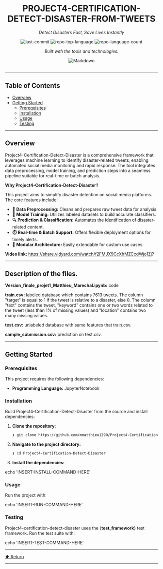 <div id="top">

<!-- HEADER STYLE: CLASSIC -->
<div align="center">


# PROJECT4-CERTIFICATION-DETECT-DISASTER-FROM-TWEETS

<em>Detect Disasters Fast, Save Lives Instantly</em>

<!-- BADGES -->
<img src="https://img.shields.io/github/last-commit/mmatthieu1290/Project4-Certification-Detect-Disaster?style=flat&logo=git&logoColor=white&color=0080ff" alt="last-commit">
<img src="https://img.shields.io/github/languages/top/mmatthieu1290/Project4-Certification-Detect-Disaster?style=flat&color=0080ff" alt="repo-top-language">
<img src="https://img.shields.io/github/languages/count/mmatthieu1290/Project4-Certification-Detect-Disaster?style=flat&color=0080ff" alt="repo-language-count">

<em>Built with the tools and technologies:</em>

<img src="https://img.shields.io/badge/Markdown-000000.svg?style=flat&logo=Markdown&logoColor=white" alt="Markdown">

</div>
<br>

---

## Table of Contents

- [Overview](#overview)
- [Getting Started](#getting-started)
    - [Prerequisites](#prerequisites)
    - [Installation](#installation)
    - [Usage](#usage)
    - [Testing](#testing)

---

## Overview

Project4-Certification-Detect-Disaster is a comprehensive framework that leverages machine learning to identify disaster-related tweets, enabling automated social media monitoring and rapid response. The tool integrates data preprocessing, model training, and prediction steps into a seamless pipeline suitable for real-time or batch analysis.

**Why Project4-Certification-Detect-Disaster?**

This project aims to simplify disaster detection on social media platforms. The core features include:

- **🧩** **Data Preprocessing:** Cleans and prepares raw tweet data for analysis.
- **🚀** **Model Training:** Utilizes labeled datasets to build accurate classifiers.
- **🔍** **Prediction & Classification:** Automates the identification of disaster-related content.
- **⏱️** **Real-time & Batch Support:** Offers flexible deployment options for timely alerts.
- **🔧** **Modular Architecture:** Easily extendable for custom use cases.

**Video link:** https://share.vidyard.com/watch/f2FMJX9CcXhMZCcdWjo1Zj?

---

## Description of the files.

**Version_finale_projet1_Matthieu_Marechal.ipynb:** code

**train.csv:** labeled database which contains 7613 tweets. The column "target" is equal to 1 if the tweet is relative to a disaster, else 0. The column "text" contains the tweet, "keyword" contains one or two words related to the tweet (less than 1% of missing values) and "location" contains two many missing values.

**test.csv:** unlabeled database with same features that train.csv.

**sample_submission.csv:** prediction on test.csv.

---

## Getting Started

### Prerequisites

This project requires the following dependencies:

- **Programming Language:** JupyterNotebook

### Installation

Build Project4-Certification-Detect-Disaster from the source and install dependencies:

1. **Clone the repository:**

    ```sh
    ❯ git clone https://github.com/mmatthieu1290/Project4-Certification-Detect-Disaster
    ```

2. **Navigate to the project directory:**

    ```sh
    ❯ cd Project4-Certification-Detect-Disaster
    ```

3. **Install the dependencies:**

echo 'INSERT-INSTALL-COMMAND-HERE'

### Usage

Run the project with:

echo 'INSERT-RUN-COMMAND-HERE'

### Testing

Project4-certification-detect-disaster uses the {__test_framework__} test framework. Run the test suite with:

echo 'INSERT-TEST-COMMAND-HERE'

---

<div align="left"><a href="#top">⬆ Return</a></div>

---
